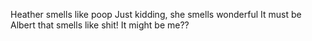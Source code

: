 Heather smells like poop
Just kidding, she smells wonderful
It must be Albert that smells like shit!
It might be me??
